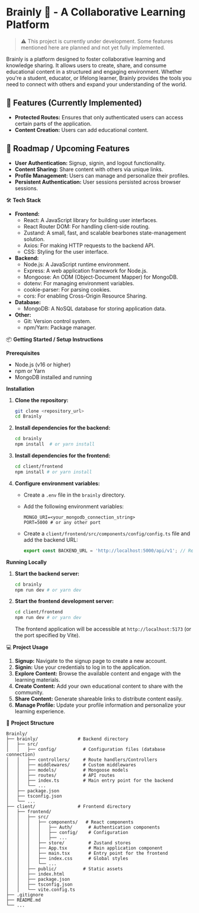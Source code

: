 # Brainly 🧠 - A Collaborative Learning Platform


> ⚠️ This project is currently under development. Some features mentioned here are planned and not yet fully implemented.
> 
Brainly is a platform designed to foster collaborative learning and knowledge sharing. It allows users to create, share, and consume educational content in a structured and engaging environment. Whether you're a student, educator, or lifelong learner, Brainly provides the tools you need to connect with others and expand your understanding of the world.

## 🚀 Features (Currently Implemented)
* **Protected Routes:** Ensures that only authenticated users can access certain parts of the application.
* **Content Creation:** Users can add educational content.

## 🔮 Roadmap / Upcoming Features
* **User Authentication:** Signup, signin, and logout functionality.
* **Content Sharing:** Share content with others via unique links.
* **Profile Management:** Users can manage and personalize their profiles.
* **Persistent Authentication:** User sessions persisted across browser sessions.


🛠️ **Tech Stack**

*   **Frontend:**
    *   React: A JavaScript library for building user interfaces.
    *   React Router DOM: For handling client-side routing.
    *   Zustand: A small, fast, and scalable bearbones state-management solution.
    *   Axios: For making HTTP requests to the backend API.
    *   CSS: Styling for the user interface.
*   **Backend:**
    *   Node.js: A JavaScript runtime environment.
    *   Express: A web application framework for Node.js.
    *   Mongoose: An ODM (Object-Document Mapper) for MongoDB.
    *   dotenv: For managing environment variables.
    *   cookie-parser: For parsing cookies.
    *   cors: For enabling Cross-Origin Resource Sharing.
*   **Database:**
    *   MongoDB: A NoSQL database for storing application data.
*   **Other:**
    *   Git: Version control system.
    *   npm/Yarn: Package manager.

📦 **Getting Started / Setup Instructions**

**Prerequisites**

*   Node.js (v16 or higher)
*   npm or Yarn
*   MongoDB installed and running

**Installation**

1.  **Clone the repository:**

    ```bash
    git clone <repository_url>
    cd Brainly
    ```

2.  **Install dependencies for the backend:**

    ```bash
    cd brainly
    npm install  # or yarn install
    ```

3.  **Install dependencies for the frontend:**

    ```bash
    cd client/frontend
    npm install # or yarn install
    ```

4.  **Configure environment variables:**

    *   Create a `.env` file in the `brainly` directory.
    *   Add the following environment variables:

        ```
        MONGO_URI=<your_mongodb_connection_string>
        PORT=5000 # or any other port
        ```

    *   Create a `client/frontend/src/components/config/config.ts` file and add the backend URL:

        ```typescript
        export const BACKEND_URL = 'http://localhost:5000/api/v1'; // Replace with your backend URL
        ```

**Running Locally**

1.  **Start the backend server:**

    ```bash
    cd brainly
    npm run dev # or yarn dev
    ```

2.  **Start the frontend development server:**

    ```bash
    cd client/frontend
    npm run dev # or yarn dev
    ```

    The frontend application will be accessible at `http://localhost:5173` (or the port specified by Vite).

💻 **Project Usage**

1.  **Signup:** Navigate to the signup page to create a new account.
2.  **Signin:** Use your credentials to log in to the application.
3.  **Explore Content:** Browse the available content and engage with the learning materials.
4.  **Create Content:** Add your own educational content to share with the community.
5.  **Share Content:** Generate shareable links to distribute content easily.
6.  **Manage Profile:** Update your profile information and personalize your learning experience.

📂 **Project Structure**

```
Brainly/
├── brainly/               # Backend directory
│   ├── src/
│   │   ├── config/          # Configuration files (database connection)
│   │   ├── controllers/     # Route handlers/Controllers
│   │   ├── middlewares/     # Custom middlewares
│   │   ├── models/          # Mongoose models
│   │   ├── routes/          # API routes
│   │   ├── index.ts         # Main entry point for the backend
│   │   └── ...
│   ├── package.json
│   ├── tsconfig.json
│   └── ...
├── client/                # Frontend directory
│   ├── frontend/
│   │   ├── src/
│   │   │   ├── components/   # React components
│   │   │   │   ├── Auth/      # Authentication components
│   │   │   │   ├── config/    # Configuration
│   │   │   │   ├── ...
│   │   │   ├── store/         # Zustand stores
│   │   │   ├── App.tsx        # Main application component
│   │   │   ├── main.tsx       # Entry point for the frontend
│   │   │   ├── index.css      # Global styles
│   │   │   └── ...
│   │   ├── public/          # Static assets
│   │   ├── index.html
│   │   ├── package.json
│   │   ├── tsconfig.json
│   │   └── vite.config.ts
├── .gitignore
├── README.md
└── ...
```

